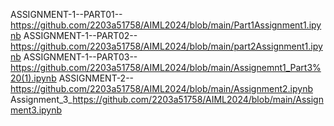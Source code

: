 ASSIGNMENT-1--PART01--https://github.com/2203a51758/AIML2024/blob/main/Part1Assignment1.ipynb
ASSIGNMENT-1--PART02--https://github.com/2203a51758/AIML2024/blob/main/part2Assignment1.ipynb
ASSIGNMENT-1--PART03--https://github.com/2203a51758/AIML2024/blob/main/Assignemnt1_Part3%20(1).ipynb
ASSIGNMENT-2--https://github.com/2203a51758/AIML2024/blob/main/Assignment2.ipynb
Assignment_3_https://github.com/2203a51758/AIML2024/blob/main/Assignment3.ipynb
